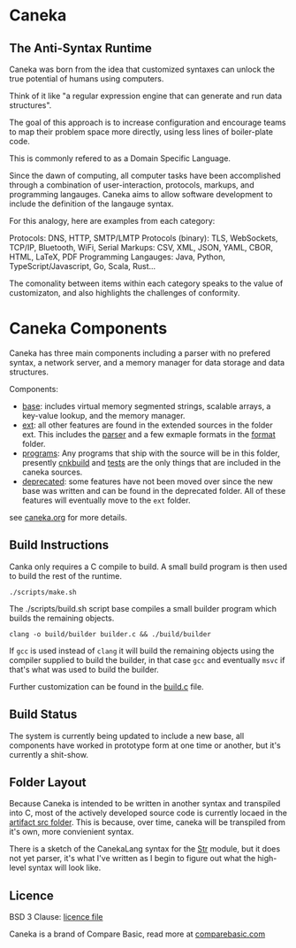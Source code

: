 # Caneka

## The Anti-Syntax Runtime

Caneka was born from the idea that customized syntaxes can unlock the true
potential of humans using computers.

Think of it like "a regular expression engine that can generate and run data
structures".

The goal of this approach is to increase configuration and encourage teams to
map their problem space more directly, using less lines of boiler-plate code.

This is commonly refered to as a Domain Specific Language.

Since the dawn of computing, all computer tasks have been accomplished through
a combination of user-interaction, protocols, markups, and programming
langauges. Caneka aims to allow software development to include the definition
of the langauge syntax. 

For this analogy, here are examples from each category:

Protocols: DNS, HTTP, SMTP/LMTP
Protocols (binary): TLS, WebSockets, TCP/IP, Bluetooth, WiFi, Serial
Markups: CSV, XML, JSON, YAML, CBOR, HTML, LaTeX, PDF
Programming Langauges: Java, Python, TypeScript/Javascript, Go, Scala, Rust...

The comonality between items within each category speaks to the value of
customizaton, and also highlights the challenges of conformity.

# Caneka Components

Caneka has three main components including a parser with no prefered syntax, a
network server, and a memory manager for data storage and data structures.

Components:

- [base](artifact/src/base/): includes virtual memory segmented strings,
  scalable arrays, a key-value lookup, and the memory manager.
- [ext](/artifact/src/ext/): all other features are found in the extended
  sources in the folder ext. This includes the [parser](/artifact/src/ext/parser/)
  and a few exmaple formats in the [format](/artifact/src/ext/format/) folder.
- [programs](/artifact/src/programs/): Any programs that ship with the source
  will be in this folder, presently [cnkbuild](/artifact/src/programs/cnkbuild) and
  [tests](artifact/src/programs/tests) are the only things that are included in
  the caneka sources.
- [deprecated](/artifact/src/deprecated/): some features have not been moved over
  since the new base was written and can be found in the deprecated folder. All
  of these features will eventually move to the `ext` folder.

see [caneka.org](https://caneka.org) for more details.

## Build Instructions

Canka only requires a C compile to build. A small build program is then used to
build the rest of the runtime.

    ./scripts/make.sh

The ./scripts/build.sh script base compiles a small builder program which
builds the remaining objects.

    clang -o build/builder builder.c && ./build/builder

If `gcc` is used instead of `clang` it will build the remaining objects using
the compiler supplied to build the builder, in that case `gcc` and eventually
`msvc` if that's what was used to build the builder.

Further customization can be found in the [build.c](./artifact/src/build.c)
file.

## Build Status

The system is currently being updated to include a new base, all components
have worked in prototype form at one time or another, but it's currently a
shit-show.

## Folder Layout

Because Caneka is intended to be written in another syntax and transpiled into
C, most of the actively developed source code is currently locaed in the
[artifact src folder](./artifact/src/). This is because, over time, caneka will
be transpiled from it's own, more convienient syntax.

There is a sketch of the CanekaLang syntax for the [Str](./src/base/str.cnk) module, but it does not
yet parser, it's what I've written as I begin to figure out what the high-level
syntax will look like.

## Licence

BSD 3 Clause: [licence file](./LICENCE)

Caneka is a brand of Compare Basic, read more at
[comparebasic.com](https://comparebasic.com)
